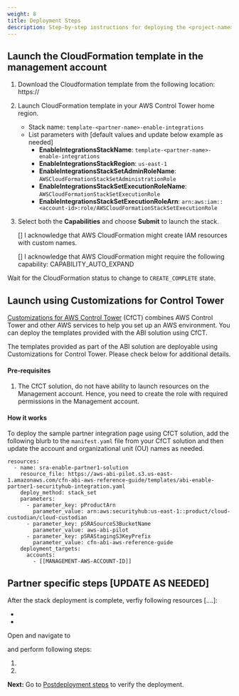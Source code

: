 ```yaml
---
weight: 8
title: Deployment Steps
description: Step-by-step instructions for deploying the <project-name>.
---
```


## Launch the CloudFormation template in the management account


1. Download the Cloudformation template from the following location: https://<abi-template-location>
2. Launch CloudFormation template in your AWS Control Tower home region.
    * Stack name: `template-<partner-name>-enable-integrations`
    * List parameters with [default values and update below example as needed]
        * **EnableIntegrationsStackName**: `template-<partner-name>-enable-integrations`
        * **EnableIntegrationsStackRegion**: `us-east-1`
        * **EnableIntegrationsStackSetAdminRoleName**: `AWSCloudFormationStackSetAdministrationRole`
        * **EnableIntegrationsStackSetExecutionRoleName**: `AWSCloudFormationStackSetExecutionRole`
        * **EnableIntegrationsStackSetExecutionRoleArn**: `arn:aws:iam::<account-id>:role/AWSCloudFormationStackSetExecutionRole`

3. Select both the **Capabilities** and choose **Submit** to launch the stack.

    [] I acknowledge that AWS CloudFormation might create IAM resources with custom names.

    [] I acknowledge that AWS CloudFormation might require the following capability: CAPABILITY_AUTO_EXPAND    

Wait for the CloudFormation status to change to `CREATE_COMPLETE` state.


## Launch using Customizations for Control Tower

[Customizations for AWS Control Tower](https://aws.amazon.com/solutions/implementations/customizations-for-aws-control-tower/) (CfCT) combines AWS Control Tower and other AWS services to help you set up an AWS environment. You can deploy the templates provided with the ABI solution using CfCT.

The templates provided as part of the ABI solution are deployable using Customizations for Control Tower. Please check below for additional details.

#### Pre-requisites

1. The CfCT solution, do not have ability to launch resources on the Management account. Hence, you need to create the role with required permissions in the Management account.

#### How it works

To deploy the sample partner integration page using CfCT solution, add the following blurb to the `manifest.yaml` file from your CfCT solution and then update the account and organizational unit (OU) names as needed.

```
resources:
  - name: sra-enable-partner1-solution
    resource_file: https://aws-abi-pilot.s3.us-east-1.amazonaws.com/cfn-abi-aws-reference-guide/templates/abi-enable-partner1-securityhub-integration.yaml
    deploy_method: stack_set
    parameters:
      - parameter_key: pProductArn
        parameter_value: arn:aws:securityhub:us-east-1::product/cloud-custodian/cloud-custodian
      - parameter_key: pSRASourceS3BucketName
        parameter_value: aws-abi-pilot
      - parameter_key: pSRAStagingS3KeyPrefix
        parameter_value: cfn-abi-aws-reference-guide
    deployment_targets:
      accounts:
        - [[MANAGEMENT-AWS-ACCOUNT-ID]]
```
## Partner specific steps [UPDATE AS NEEDED]
After the stack deployment is complete, verfiy following resources [....]:

  - <resource-1>
  - <resource-2>

Open <partner-console> and navigate to <section> and perform following steps:
   1. <step-1>
   2. <step-2>


**Next:** Go to [Postdeployment steps](/post-deployment-steps/index.html) to verify the deployment.